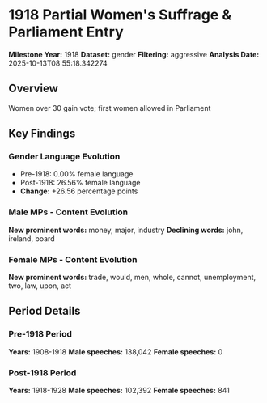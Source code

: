 # 1918 Partial Women's Suffrage & Parliament Entry

**Milestone Year:** 1918
**Dataset:** gender
**Filtering:** aggressive
**Analysis Date:** 2025-10-13T08:55:18.342274

## Overview

Women over 30 gain vote; first women allowed in Parliament

## Key Findings

### Gender Language Evolution
- Pre-1918: 0.00% female language
- Post-1918: 26.56% female language
- **Change:** +26.56 percentage points

### Male MPs - Content Evolution
**New prominent words:** money, major, industry
**Declining words:** john, ireland, board

### Female MPs - Content Evolution
**New prominent words:** trade, would, men, whole, cannot, unemployment, two, law, upon, act
## Period Details

### Pre-1918 Period
**Years:** 1908-1918
**Male speeches:** 138,042
**Female speeches:** 0

### Post-1918 Period
**Years:** 1918-1928
**Male speeches:** 102,392
**Female speeches:** 841

